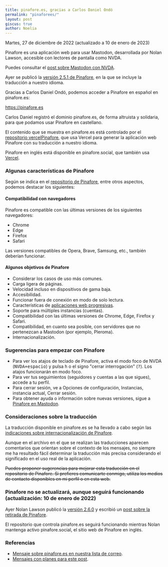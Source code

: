 ```yaml
---
title: pinafore.es, gracias a Carlos Daniel Ondó
permalink: "pinaforees/"
layout: post
giscus: true
author: Noelia
---
```


<footer>Martes, 27 de diciembre de 2022 (actualizado a 10 de enero de 2023)</footer>

Pinafore es una aplicación web para usar Mastodon, desarrollada por Nolan Lawson, accesible con lectores de pantalla como NVDA.

Puedes consultar el [post sobre Mastodon con NVDA](https://nvdaes.github.io/mastodon).

Ayer se publicó la [versión 2.5.1 de Pinafore](https://github.com/nolanlawson/pinafore/releases/tag/v2.5.1), en la que se incluye la traducción a nuestro idioma.

Gracias a Carlos Daniel Ondó, podemos acceder a Pinafore en español en pinafore.es:

<https://pinafore.es>

Carlos Daniel registró el dominio pinafore.es, de forma altruista y solidaria, para que podamos usar Pinafore en castellano.

El contenido que se muestra en pinafore.es está controlado por el [repositorio vercelPinafore](https://github.com/nvdaes/vercelpinafore), que usa Vercel para generar la aplicación web Pinafore con su traducción a nuestro idioma.

Pinafore en inglés está disponible en pinafore.social, que también usa [Vercel](https://vercel.com).

### Algunas características de Pinafore

Según se indica en el [repositorio de Pinafore](https://github.com/nolanlawson/pinafore), entre otros aspectos, podemos destacar los siguientes:

#### Compatibilidad con navegadores ####

Pinafore es compatible con las últimas versiones de los siguientes navegadores:

- Chrome
- Edge
- Firefox
- Safari

Las versiones compatibles de Opera, Brave, Samsung, etc., también deberían funcionar.

#### Algunos objetivos de Pinafore ####

- Considerar los casos de uso más comunes.
- Carga ligera de páginas.
- Velocidad incluso en dispositivos de gama baja.
- Accesibilidad.
- Funcionar fuera de conexión en modo de solo lectura.
- Características de [aplicaciones web progresivas](https://developer.mozilla.org/es/docs/Web/Progressive_web_apps).
- Soporte para múltiples instancias (cuentas).
- Compatibilidad con las últimas versiones de Chrome, Edge, Firefox y Safari.
- Compatibilidad, en cuanto sea posible, con servidores que no pertenezcan a Mastodon (por ejemplo, Pleroma).
- Internacionalización.

### Sugerencias para empezar con Pinafore ###

- Para ver los atajos de teclado de Pinafore, activa el modo foco de NVDA (<kbd>NVDA+espacio</kbd>) y pulsa <kbd>h</kbd> o el signo "cerrar interrogación" (<kbd>?</kbd>). Los atajos funcionarán en modo foco.
- Para ver tus seguimientos (seguidores y cuentas a las que sigues), accede a tu perfil.
- Para cerrar sesión, ve a Opciones de configuración, Instancias, instancia actual, Cerrar sesión.
- Para obtener ayuda o información sobre nuevas versiones, sigue a [Pinafore en Mastodon](https://fosstodon.org/@pinafore).

### Consideraciones sobre la traducción ###

La traducción disponible en pinafore.es se ha llevado a cabo según las [indicaciones sobre internacionalización de Pinafore](https://github.com/nolanlawson/pinafore/blob/master/docs/Internationalization.md).

Aunque en el archivo en el que se realizan las traducciones aparecen comentarios que orientan sobre el contexto de los mensajes, no siempre me ha resultado fácil determinar la traducción más precisa considerando el significado en el uso real de la aplicación.

<del>Puedes proponer sugerencias para mejorar esta traducción en el repositorio de Pinafore. Si prefieres comunicarte conmigo, utiliza los medios de contacto disponibles en mi perfil o en esta web.</del>

### Pinafore no se actualizará, aunque seguirá funcionando (actualización: 10 de enero de 2022)

Ayer Nolan Lawson publicó la [versión 2.6.0](https://github.com/nolanlawson/pinafore/releases/tag/v2.6.0) y escribió un [post sobre la retirada de Pinafore](https://nolanlawson.com/2023/01/09/retiring-pinafore).

El repositorio que controla pinafore.es seguirá funcionando mientras Nolan mantenga activo pinafore.social, el sitio web de Pinafore en inglés.

### Referencias

- [Mensaje sobre pinafore.es en nuestra lista de correo](https://nvdaes.groups.io/g/lista/message/3162).
- [Mensajes con planes para este post](https://nvdaes.groups.io/g/lista/message/3174).
